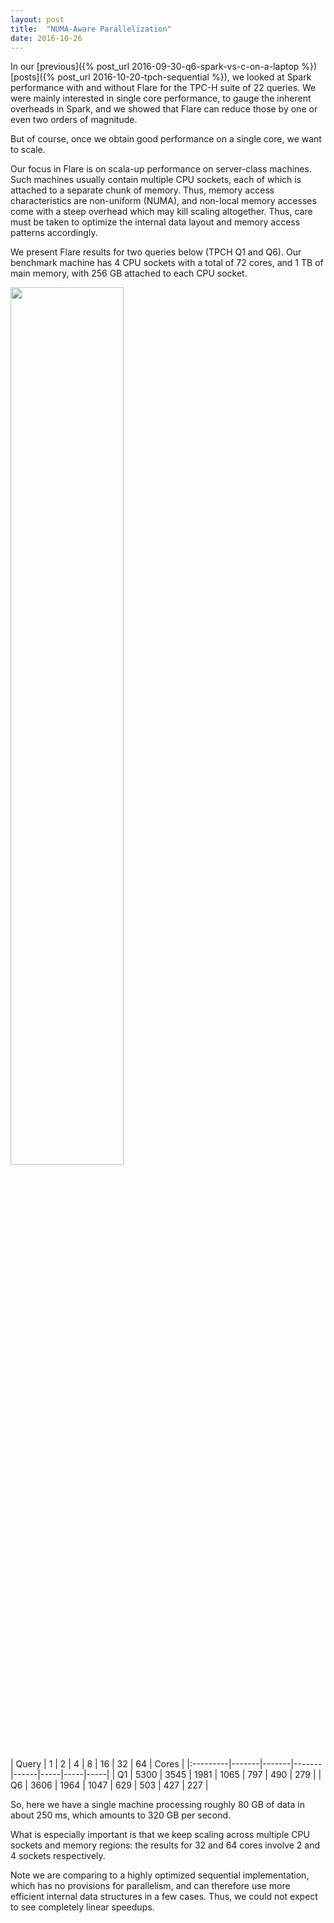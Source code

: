 ```yaml
---
layout: post
title:  "NUMA-Aware Parallelization"
date: 2016-10-26
---
```


In our [previous]({% post_url 2016-09-30-q6-spark-vs-c-on-a-laptop %}) [posts]({% post_url 2016-10-20-tpch-sequential %}), we looked at Spark performance with and without Flare for the TPC-H suite of 22 queries. We were mainly interested in single core performance, to gauge the inherent overheads in Spark, and we showed that Flare can reduce those by one or even two orders of magnitude.

But of course, once we obtain good performance on a single core, we want to scale. 

Our focus in Flare is on scala-up performance on server-class machines. Such machines usually contain multiple CPU sockets, each of which is attached to a separate chunk of memory. Thus, memory access characteristics are non-uniform (NUMA), and non-local memory accesses come with a steep overhead which may kill scaling altogether. Thus, care must be taken to optimize the internal data layout and memory access patterns accordingly.

We present Flare results for two queries below (TPCH Q1 and Q6). Our benchmark machine has 4 CPU sockets with a total of 72 cores, and 1 TB of main memory, with 256 GB attached to each CPU socket.

<style type="text/css">
table {
    background: white;
    color: black;
    padding: 15px;
}
th {
    border-bottom: 1px solid black;
    padding-right: 5px;
    text-align: right;
}
td {
    padding-right: 5px;
    text-align: right;
}
</style>

<p></p>


<div>
<img width="60%" src="{{ site.baseurl }}/img/spark-sf100-numa.png"/>
</div>

<p></p>

| Query        | 1     | 2     | 4     | 8    | 16  | 32  | 64  | Cores |
|:---------|-------|-------|-------|------|-----|-----|-----|
| Q1 | 5300  | 3545  | 1981  | 1065 | 797 | 490 | 279 |
| Q6 | 3606  | 1964  | 1047  | 629  | 503 | 427 | 227 |

<p></p>

So, here we have a single machine processing roughly 80 GB of data in about 250 ms,
which amounts to 320 GB per second.

What is especially important is that we keep scaling across multiple
CPU sockets and memory regions: the results for 32 and 64 cores involve
2 and 4 sockets respectively.

Note we are comparing to a highly optimized sequential implementation, which
has no provisions for parallelism, and can therefore use more efficient
internal data structures in a few cases. Thus, we could not expect
to see completely linear speedups.